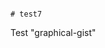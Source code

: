                                                                                                                                                                                                                                          # test7
Test "graphical-gist"